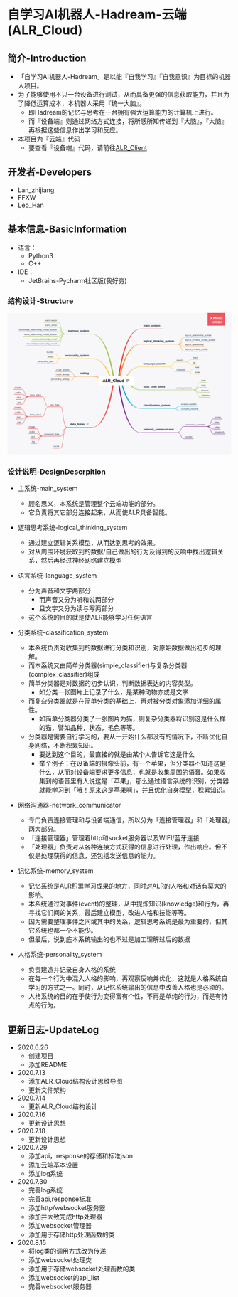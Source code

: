 # 自学习AI机器人-Hadream-云端(ALR_Cloud)

## 简介-Introduction
- 「自学习AI机器人-Hadream」是以能『自我学习』『自我意识』为目标的机器人项目。
- 为了能够使用不只一台设备进行测试，从而具备更强的信息获取能力，并且为了降低运算成本，本机器人采用『统一大脑』。
  - 即Hadream的记忆与思考在一台拥有强大运算能力的计算机上进行。
  - 而『设备端』则通过网络方式连接，将所感所知传递到『大脑』，『大脑』再根据这些信息作出学习和反应。
- 本项目为『云端』代码
  - 要查看『设备端』代码，请前往[ALR_Client](https://github.com/AutoLearningRobotHadream/ALR_Client)

## 开发者-Developers
- Lan_zhijiang
- FFXW
- Leo_Han

## 基本信息-BasicInformation
- 语言：
  - Python3
  - C++
- IDE：
  - JetBrains-Pycharm社区版(我好穷)

### 结构设计-Structure
![ALR_Cloud结构设计图](https://github.com/AutoLearningRobotHadream/ALR_Cloud/blob/master/ALR_Cloud.png)

### 设计说明-DesignDescrpition

- 主系统-main_system
  - 顾名思义，本系统是管理整个云端功能的部分。
  - 它负责将其它部分连接起来，从而使ALR具备智能。

- 逻辑思考系统-logical_thinking_system
  - 通过建立逻辑关系模型，从而达到思考的效果。
  - 对从周围环境获取到的数据/自己做出的行为及得到的反响中找出逻辑关系，然后再经过神经网络建立模型

- 语言系统-language_system
  - 分为声音和文字两部分
    - 而声音又分为听和说两部分
    - 且文字又分为读与写两部分
  - 这个系统的目的就是使ALR能够学习任何语言

- 分类系统-classification_system
  - 本系统负责对收集到的数据进行分类和识别，对原始数据做出初步的理解。
  - 而本系统又由简单分类器(simple_classifier)与复杂分类器(complex_classifier)组成
  - 简单分类器是对数据的初步认识，判断数据表达的内容类型。
    - 如分类一张图片上记录了什么，是某种动物亦或是文字
  - 而复杂分类器就是在简单分类的基础上，再对被分类对象添加详细的属性。
    - 如简单分类器分类了一张图片为猫，则复杂分类器将识别这是什么样的猫，譬如品种，状态，毛色等等。
  - 分类器是需要自行学习的，要从一开始什么都没有的情况下，不断优化自身网络，不断积累知识。
    - 要达到这个目的，最直接的就是由某个人告诉它这是什么
    - 举个例子：在设备端的摄像头前，有一个苹果，但分类器不知道这是什么，从而对设备端要求更多信息，也就是收集周围的语音。如果收集到的语音里有人说这是「苹果」，那么通过语言系统的识别，分类器就能学习到「哦！原来这是苹果啊」，并且优化自身模型，积累知识。

- 网络沟通器-network_communicator
  - 专门负责连接管理和与设备端通信，所以分为「连接管理器」和「处理器」两大部分。
  - 「连接管理器」管理着http和socket服务器以及WIFI/蓝牙连接
  - 「处理器」负责对从各种连接方式获得的信息进行处理，作出响应。但不仅是处理获得的信息，还包括发送信息的能力。
  
- 记忆系统-memory_system
  - 记忆系统是ALR积累学习成果的地方，同时对ALR的人格和对话有莫大的影响。
  - 本系统通过对事件(event)的整理，从中提炼知识(knowledge)和行为，再寻找它们间的关系，最后建立模型，改进人格和技能等等。
  - 因为需要整理事件之间或其中的关系，逻辑思考系统是最为重要的，但其它系统也都一个不能少。
  - 但最后，说到底本系统输出的也不过是加工理解过后的数据
  
- 人格系统-personality_system
  - 负责建造并记录自身人格的系统
  - 在每一个行为中混入人格的影响，再观察反响并优化，这就是人格系统自学习的方式之一。同时，从记忆系统输出的信息中改善人格也是必须的。
  - 人格系统的目的在于使行为变得富有个性，不再是单纯的行为，而是有特点的行为。

## 更新日志-UpdateLog
- 2020.6.26
  - 创建项目
  - 添加README
- 2020.7.13
  - 添加ALR_Cloud结构设计思维导图
  - 更新文件架构
- 2020.7.14
  - 更新ALR_Cloud结构设计
- 2020.7.16
  - 更新设计思想
- 2020.7.18
  - 更新设计思想
- 2020.7.29
  - 添加api，response的存储和标准json
  - 添加云端基本设置
  - 添加log系统
- 2020.7.30
  - 完善log系统
  - 完善api,response标准
  - 添加http/websocket服务器
  - 添加并大致完成http处理器
  - 添加websocket管理器
  - 添加用于存储http处理函数的类
- 2020.8.15
  - 将log类的调用方式改为传递
  - 添加websocket处理类
  - 添加用于存储websocket处理函数的类
  - 添加websocket的api_list
  - 完善websocket服务器
